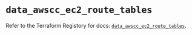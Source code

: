 # `data_awscc_ec2_route_tables`

Refer to the Terraform Registory for docs: [`data_awscc_ec2_route_tables`](https://registry.terraform.io/providers/hashicorp/awscc/0.70.0/docs/data-sources/ec2_route_tables).
